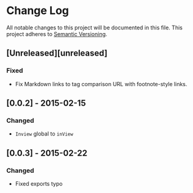 # Change Log
All notable changes to this project will be documented in this file.
This project adheres to [Semantic Versioning](http://semver.org/).

## [Unreleased][unreleased]
### Fixed
- Fix Markdown links to tag comparison URL with footnote-style links.

## [0.0.2] - 2015-02-15
### Changed
- `Inview` global to `inView`

## [0.0.3] - 2015-02-22
### Changed
- Fixed exports typo
